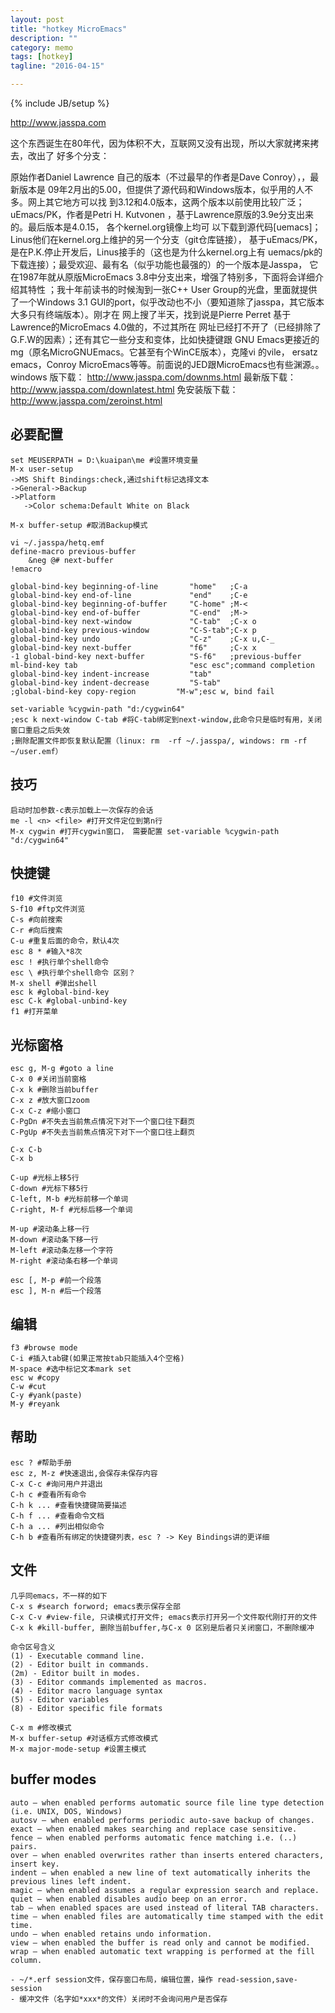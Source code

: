 ```yaml
---
layout: post
title: "hotkey MicroEmacs"
description: ""
category: memo
tags: [hotkey]
tagline: "2016-04-15"

---
```

{% include JB/setup %}

http://www.jasspa.com

这个东西诞生在80年代，因为体积不大，互联网又没有出现，所以大家就拷来拷去，改出了
好多个分支：

原始作者Daniel Lawrence 自己的版本（不过最早的作者是Dave Conroy），，最新版本是
09年2月出的5.00，但提供了源代码和Windows版本，似乎用的人不多。网上其它地方可以找
到3.12和4.0版本，这两个版本以前使用比较广泛；uEmacs/PK，作者是Petri H. Kutvonen
，基于Lawrence原版的3.9e分支出来的。最后版本是4.0.15， 各个kernel.org镜像上均可
以下载到源代码[uemacs]；Linus他们在kernel.org上维护的另一个分支（git仓库链接），
基于uEmacs/PK，是在P.K.停止开发后，Linus接手的（这也是为什么kernel.org上有
uemacs/pk的下载连接）；最受欢迎、最有名（似乎功能也最强的）的一个版本是Jasspa，
它在1987年就从原版MicroEmacs 3.8中分支出来，增强了特别多，下面将会详细介绍其特性
；我十年前读书的时候淘到一张C++ User Group的光盘，里面就提供了一个Windows 3.1
GUI的port，似乎改动也不小（要知道除了jasspa，其它版本大多只有终端版本）。刚才在
网上搜了半天，找到说是Pierre Perret 基于Lawrence的MicroEmacs 4.0做的，不过其所在
网址已经打不开了（已经排除了G.F.W的因素）；还有其它一些分支和变体，比如快捷键跟
GNU Emacs更接近的mg（原名MicroGNUEmacs。它甚至有个WinCE版本），克隆vi 的vile，
ersatz emacs，Conroy MicroEmacs等等。前面说的JED跟MicroEmacs也有些渊源。。
windows 版下载： http://www.jasspa.com/downms.html
最新版下载： http://www.jasspa.com/downlatest.html
免安装版下载： http://www.jasspa.com/zeroinst.html

## 必要配置

    set MEUSERPATH = D:\kuaipan\me #设置环境变量
    M-x user-setup 
    ->MS Shift Bindings:check,通过shift标记选择文本
    ->General->Backup
    ->Platform
       ->Color schema:Default White on Black

    M-x buffer-setup #取消Backup模式

    vi ~/.jasspa/hetq.emf
    define-macro previous-buffer
        &neg @# next-buffer
    !emacro

    global-bind-key beginning-of-line       "home"   ;C-a
    global-bind-key end-of-line             "end"    ;C-e
    global-bind-key beginning-of-buffer     "C-home" ;M-<
    global-bind-key end-of-buffer           "C-end"  ;M->
    global-bind-key next-window             "C-tab"  ;C-x o
    global-bind-key previous-window         "C-S-tab";C-x p
    global-bind-key undo                    "C-z"    ;C-x u,C-_
    global-bind-key next-buffer             "f6"     ;C-x x
    -1 global-bind-key next-buffer          "S-f6"   ;previous-buffer
    ml-bind-key tab                         "esc esc";command completion
    global-bind-key indent-increase         "tab"
    global-bind-key indent-decrease         "S-tab"
    ;global-bind-key copy-region         "M-w";esc w, bind fail

    set-variable %cygwin-path "d:/cygwin64"
    ;esc k next-window C-tab #将C-tab绑定到next-window,此命令只是临时有用，关闭窗口重启之后失效
    ;删除配置文件即恢复默认配置（linux: rm  -rf ~/.jasspa/, windows: rm -rf ~/user.emf）

## 技巧

    启动时加参数-c表示加载上一次保存的会话
    me -l <n> <file> #打开文件定位到第n行
    M-x cygwin #打开cygwin窗口， 需要配置 set-variable %cygwin-path "d:/cygwin64"

## 快捷键

    f10 #文件浏览
    S-f10 #ftp文件浏览
    C-s #向前搜索
    C-r #向后搜索
    C-u #重复后面的命令，默认4次
    esc 8 * #输入*8次
    esc ! #执行单个shell命令
    esc \ #执行单个shell命令 区别？
    M-x shell #弹出shell
    esc k #global-bind-key
    esc C-k #global-unbind-key
    f1 #打开菜单

## 光标窗格

    esc g, M-g #goto a line
    C-x 0 #关闭当前窗格
    C-x k #删除当前buffer
    C-x z #放大窗口zoom
    C-x C-z #缩小窗口
    C-PgDn #不失去当前焦点情况下对下一个窗口往下翻页
    C-PgUp #不失去当前焦点情况下对下一个窗口往上翻页

    C-x C-b
    C-x b

    C-up #光标上移5行
    C-down #光标下移5行
    C-left, M-b #光标前移一个单词
    C-right, M-f #光标后移一个单词

    M-up #滚动条上移一行
    M-down #滚动条下移一行
    M-left #滚动条左移一个字符
    M-right #滚动条右移一个单词

    esc [, M-p #前一个段落
    esc ], M-n #后一个段落

## 编辑

    f3 #browse mode
    C-i #插入tab键(如果正常按tab只能插入4个空格)
    M-space #选中标记文本mark set
    esc w #copy
    C-w #cut
    C-y #yank(paste)
    M-y #reyank

## 帮助

    esc ? #帮助手册
    esc z, M-z #快速退出,会保存未保存内容
    C-x C-c #询问用户并退出
    C-h c #查看所有命令
    C-h k ... #查看快捷键简要描述
    C-h f ... #查看命令文档
    C-h a ... #列出相似命令
    C-h b #查看所有绑定的快捷键列表，esc ? -> Key Bindings讲的更详细

## 文件

    几乎同emacs，不一样的如下
    C-x s #search forword; emacs表示保存全部
    C-x C-v #view-file, 只读模式打开文件; emacs表示打开另一个文件取代刚打开的文件
    C-x k #kill-buffer, 删除当前buffer,与C-x 0 区别是后者只关闭窗口，不删除缓冲

    命令区号含义    
    (1) - Executable command line.
    (2) - Editor built in commands.
    (2m) - Editor built in modes.
    (3) - Editor commands implemented as macros.
    (4) - Editor macro language syntax
    (5) - Editor variables
    (8) - Editor specific file formats

    C-x m #修改模式
    M-x buffer-setup #对话框方式修改模式
    M-x major-mode-setup #设置主模式

## buffer modes

    auto – when enabled performs automatic source file line type detection (i.e. UNIX, DOS, Windows)
    autosv – when enabled performs periodic auto-save backup of changes.
    exact – when enabled makes searching and replace case sensitive.
    fence – when enabled performs automatic fence matching i.e. (..) pairs.
    over – when enabled overwrites rather than inserts entered characters, insert key.
    indent – when enabled a new line of text automatically inherits the previous lines left indent.
    magic – when enabled assumes a regular expression search and replace.
    quiet – when enabled disables audio beep on an error.
    tab – when enabled spaces are used instead of literal TAB characters.
    time – when enabled files are automatically time stamped with the edit time.
    undo – when enabled retains undo information.
    view – when enabled the buffer is read only and cannot be modified.
    wrap – when enabled automatic text wrapping is performed at the fill column.

    - ~/*.erf session文件，保存窗口布局，编辑位置，操作 read-session,save-session
    - 缓冲文件（名字如*xxx*的文件）关闭时不会询问用户是否保存

